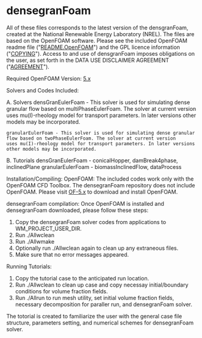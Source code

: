 # densegranFoam

All of these files corresponds to the latest version of the densgranFoam, created at the National Renewable Energy Laboratory (NREL).  The files are based on the OpenFOAM software. Please see the included OpenFOAM readme file ("[README.OpenFOAM](https://github.com/NREL/densegranFoam/blob/main/README.OpenFOAM)") and the GPL licence information ("[COPYING](https://github.com/NREL/densegranFoam/blob/main/COPYING)"). Access to and use of densgranFoam imposes obligations on the user, as set forth in the DATA USE DISCLAIMER AGREEMENT ("[AGREEMENT](https://github.com/NREL/densegranFoam/blob/main/AGREEMENT)").

Required OpenFOAM Version:  [5.x](https://github.com/OpenFOAM/OpenFOAM-5.x)

Solvers and Codes Included:

A.  Solvers
    densGranEulerFoam - This solver is used for simulating dense granular flow based on multiPhaseEulerFoam. The solver at current
    version uses mu(I)-rheology model for transport parameters. In later versions other models may be incorporated. 
    
    granularEulerFoam - This solver is used for simulating dense granular flow based on twoPhaseEulerFoam. The solver at current version
    uses mu(I)-rheology model for transport parameters. In later versions other models may be incorporated.

B.  Tutorials
    densGranEulerFoam - conicalHopper, damBreak4phase, inclinedPlane
    granularEulerFoam - biomassInclinedFlow, dataProcess

Installation/Compiling:
OpenFOAM:
   The included codes work only with the OpenFOAM CFD Toolbox. The densegranFoam repository does not include OpenFOAM. Please visit [OF-5.x](https://github.com/OpenFOAM/OpenFOAM-5.x) to download and install OpenFOAM.  


densegranFoam compilation:
Once OpenFOAM is installed and densegranFoam downloaded, please follow these steps:
   1. Copy the densegranFoam solver codes from applications to WM_PROJECT_USER_DIR.
   2. Run ./Allwclean
   3. Run ./Allwmake
   4. Optionally run ./Allwclean again to clean up any extraneous files.
   5. Make sure that no error messages appeared.  

Running Tutorials:
   1. Copy the tutorial case to the anticipated run location.
   2. Run ./Allwclean to clean up case and copy necessay initial/boundary conditions for volume fraction fields.
   3. Run ./Allrun to run mesh utility, set initial volume fraction fields, necessary decomposition for paraller run, and densegranFoam solver.

The totorial is created to familiarize the user with the general case file structure, parameters setting, and numerical schemes for densegranFoam solver.
